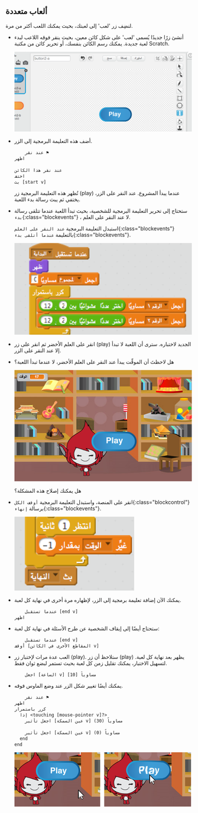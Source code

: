 ## ألعاب متعددة

لنضِف زر 'لعب' إلى لعبتك، بحيث يمكنك اللعب أكثر من مرة.

+ أنشئ زرًا جديدًا يُسمى 'لعب' على شكل كائن معين، بحيث ينقر فوقه اللاعب لبدء لعبة جديدة. يمكنك رسم الكائن بنفسك، أو تحرير كائن من مكتبة Scratch.
    
    ![لقطة الشاشة](images/brain-play.png)

+ أضف هذه التعليمة البرمجية إلى الزر.
    
    ```blocks
        عند نقر ⚑
    اظهر
    
    عند نقر هذا الكائن
    اختف
    بث [start v]
    ```
    
    تُظهر هذه التعليمة البرمجية زر (play) عندما يبدأ المشروع. عند النقر على الزر، يختفي ثم يبث رسالة بدء اللعبة.

+ ستحتاج إلى تحرير التعليمة البرمجية للشخصية، بحيث تبدأ اللعبة عندما تتلقى رسالة `بدء`{:class="blockevents"} ، لا عند النقر على العلم.
    
    استبدل التعليمة البرمجية `عند النقر على العلم`{:class="blockevents"} بالتعليمة `عندما أتلقى بدء`{:class="blockevents"}.
    
    ![لقطة الشاشة](images/brain-start.png)

+ انقر على العلم الأخضر ثم انقر على زر (play) الجديد لاختباره. سترى أن اللعبة لا تبدأ إلا عند النقر على الزر.

+ هل لاحظتَ أن الموقِّت يبدأ عند النقر على العلم الأخضر، لا عندما تبدأ اللعبة؟
    
    ![لقطة الشاشة](images/brain-timer-bug.png)
    
    هل يمكنك إصلاح هذه المشكلة؟

+ انقر على المنصة، واستبدل التعليمة البرمجية `أوقف الكل`{:class="blockcontrol"} برسالة `إنهاء`{:class="blockevents"}.
    
    ![لقطة الشاشة](images/brain-end.png)

+ يمكنك الآن إضافة تعليمة برمجية إلى الزر، لإظهاره مرة أخرى في نهاية كل لعبة.
    
    ```blocks
        عندما تستقبل [end v]
    اظهر
    ```

+ ستحتاج أيضًا إلى إيقاف الشخصية عن طرح الأسئلة في نهاية كل لعبة:
    
    ```blocks
        عندما تستقبل [end v]
    أوقف [المقاطع الأخرى في الكائن v]
    ```

+ العب عدة مرات لإختبار زر (play). ستلاحظ أن زر (play) يظهر بعد نهاية كل لعبة. لتسهيل الاختبار، يمكنك تقليل زمن كل لعبة بحيث تستمر لبضع ثوان فقط.
    
    ```blocks
        اجعل [الساعة v] مساوياً [10]
    ```

+ يمكنك أيضًا تغيير شكل الزر عند وضع الماوس فوقه.
    
    ```blocks
        عند نقر ⚑
    اظهر
    كرر باستمرار 
      إذا <touching [mouse-pointer v]?> 
        اجعل تأثير [عين السمكة v] مساوياً (30)
      
        اجعل تأثير [عين السمكة v] مساوياً (0)
      end
    end
    ```
    
    ![لقطة الشاشة](images/brain-fisheye.png)